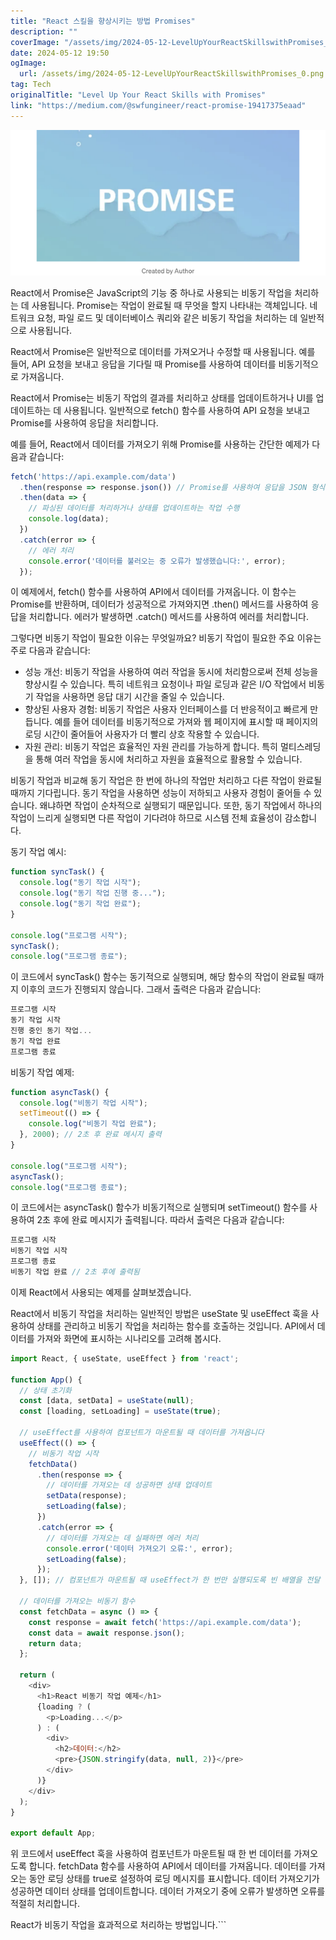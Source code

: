 ```yaml
---
title: "React 스킬을 향상시키는 방법 Promises"
description: ""
coverImage: "/assets/img/2024-05-12-LevelUpYourReactSkillswithPromises_0.png"
date: 2024-05-12 19:50
ogImage: 
  url: /assets/img/2024-05-12-LevelUpYourReactSkillswithPromises_0.png
tag: Tech
originalTitle: "Level Up Your React Skills with Promises"
link: "https://medium.com/@swfungineer/react-promise-19417375eaad"
---
```



<img src="/assets/img/2024-05-12-LevelUpYourReactSkillswithPromises_0.png" />

React에서 Promise은 JavaScript의 기능 중 하나로 사용되는 비동기 작업을 처리하는 데 사용됩니다. Promise는 작업이 완료될 때 무엇을 할지 나타내는 객체입니다. 네트워크 요청, 파일 로드 및 데이터베이스 쿼리와 같은 비동기 작업을 처리하는 데 일반적으로 사용됩니다.

React에서 Promise은 일반적으로 데이터를 가져오거나 수정할 때 사용됩니다. 예를 들어, API 요청을 보내고 응답을 기다릴 때 Promise를 사용하여 데이터를 비동기적으로 가져옵니다.

React에서 Promise는 비동기 작업의 결과를 처리하고 상태를 업데이트하거나 UI를 업데이트하는 데 사용됩니다. 일반적으로 fetch() 함수를 사용하여 API 요청을 보내고 Promise를 사용하여 응답을 처리합니다.



예를 들어, React에서 데이터를 가져오기 위해 Promise를 사용하는 간단한 예제가 다음과 같습니다:

```js
fetch('https://api.example.com/data')
  .then(response => response.json()) // Promise를 사용하여 응답을 JSON 형식으로 파싱
  .then(data => {
    // 파싱된 데이터를 처리하거나 상태를 업데이트하는 작업 수행
    console.log(data);
  })
  .catch(error => {
    // 에러 처리
    console.error('데이터를 불러오는 중 오류가 발생했습니다:', error);
  });
```

이 예제에서, fetch() 함수를 사용하여 API에서 데이터를 가져옵니다. 이 함수는 Promise를 반환하며, 데이터가 성공적으로 가져와지면 .then() 메서드를 사용하여 응답을 처리합니다. 에러가 발생하면 .catch() 메서드를 사용하여 에러를 처리합니다.

그렇다면 비동기 작업이 필요한 이유는 무엇일까요? 비동기 작업이 필요한 주요 이유는 주로 다음과 같습니다:



- 성능 개선: 비동기 작업을 사용하여 여러 작업을 동시에 처리함으로써 전체 성능을 향상시킬 수 있습니다. 특히 네트워크 요청이나 파일 로딩과 같은 I/O 작업에서 비동기 작업을 사용하면 응답 대기 시간을 줄일 수 있습니다.
- 향상된 사용자 경험: 비동기 작업은 사용자 인터페이스를 더 반응적이고 빠르게 만듭니다. 예를 들어 데이터를 비동기적으로 가져와 웹 페이지에 표시할 때 페이지의 로딩 시간이 줄어들어 사용자가 더 빨리 상호 작용할 수 있습니다.
- 자원 관리: 비동기 작업은 효율적인 자원 관리를 가능하게 합니다. 특히 멀티스레딩을 통해 여러 작업을 동시에 처리하고 자원을 효율적으로 활용할 수 있습니다.

비동기 작업과 비교해 동기 작업은 한 번에 하나의 작업만 처리하고 다른 작업이 완료될 때까지 기다립니다. 동기 작업을 사용하면 성능이 저하되고 사용자 경험이 줄어들 수 있습니다. 왜냐하면 작업이 순차적으로 실행되기 때문입니다. 또한, 동기 작업에서 하나의 작업이 느리게 실행되면 다른 작업이 기다려야 하므로 시스템 전체 효율성이 감소합니다.

동기 작업 예시:

```js
function syncTask() {
  console.log("동기 작업 시작");
  console.log("동기 작업 진행 중...");
  console.log("동기 작업 완료");
}

console.log("프로그램 시작");
syncTask();
console.log("프로그램 종료");
```



이 코드에서 syncTask() 함수는 동기적으로 실행되며, 해당 함수의 작업이 완료될 때까지 이후의 코드가 진행되지 않습니다. 그래서 출력은 다음과 같습니다:

```js
프로그램 시작
동기 작업 시작
진행 중인 동기 작업...
동기 작업 완료
프로그램 종료
```

비동기 작업 예제:

```js
function asyncTask() {
  console.log("비동기 작업 시작");
  setTimeout(() => {
    console.log("비동기 작업 완료");
  }, 2000); // 2초 후 완료 메시지 출력
}

console.log("프로그램 시작");
asyncTask();
console.log("프로그램 종료");
```



이 코드에서는 asyncTask() 함수가 비동기적으로 실행되며 setTimeout() 함수를 사용하여 2초 후에 완료 메시지가 출력됩니다. 따라서 출력은 다음과 같습니다:

```js
프로그램 시작
비동기 작업 시작
프로그램 종료
비동기 작업 완료 // 2초 후에 출력됨
```

이제 React에서 사용되는 예제를 살펴보겠습니다.

React에서 비동기 작업을 처리하는 일반적인 방법은 useState 및 useEffect 훅을 사용하여 상태를 관리하고 비동기 작업을 처리하는 함수를 호출하는 것입니다. API에서 데이터를 가져와 화면에 표시하는 시나리오를 고려해 봅시다.



```js
import React, { useState, useEffect } from 'react';

function App() {
  // 상태 초기화
  const [data, setData] = useState(null);
  const [loading, setLoading] = useState(true);

  // useEffect를 사용하여 컴포넌트가 마운트될 때 데이터를 가져옵니다
  useEffect(() => {
    // 비동기 작업 시작
    fetchData()
      .then(response => {
        // 데이터를 가져오는 데 성공하면 상태 업데이트
        setData(response);
        setLoading(false);
      })
      .catch(error => {
        // 데이터를 가져오는 데 실패하면 에러 처리
        console.error('데이터 가져오기 오류:', error);
        setLoading(false);
      });
  }, []); // 컴포넌트가 마운트될 때 useEffect가 한 번만 실행되도록 빈 배열을 전달

  // 데이터를 가져오는 비동기 함수
  const fetchData = async () => {
    const response = await fetch('https://api.example.com/data');
    const data = await response.json();
    return data;
  };

  return (
    <div>
      <h1>React 비동기 작업 예제</h1>
      {loading ? (
        <p>Loading...</p>
      ) : (
        <div>
          <h2>데이터:</h2>
          <pre>{JSON.stringify(data, null, 2)}</pre>
        </div>
      )}
    </div>
  );
}

export default App;
```

위 코드에서 useEffect 훅을 사용하여 컴포넌트가 마운트될 때 한 번 데이터를 가져오도록 합니다. fetchData 함수를 사용하여 API에서 데이터를 가져옵니다. 데이터를 가져오는 동안 로딩 상태를 true로 설정하여 로딩 메시지를 표시합니다. 데이터 가져오기가 성공하면 데이터 상태를 업데이트합니다. 데이터 가져오기 중에 오류가 발생하면 오류를 적절히 처리합니다.

React가 비동기 작업을 효과적으로 처리하는 방법입니다.```